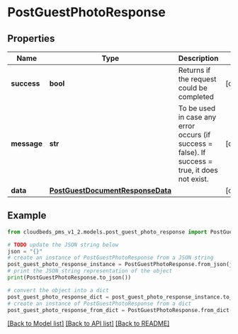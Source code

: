 # PostGuestPhotoResponse


## Properties

Name | Type | Description | Notes
------------ | ------------- | ------------- | -------------
**success** | **bool** | Returns if the request could be completed | [optional] 
**message** | **str** | To be used in case any error occurs (if success &#x3D; false). If success &#x3D; true, it does not exist. | [optional] 
**data** | [**PostGuestDocumentResponseData**](PostGuestDocumentResponseData.md) |  | [optional] 

## Example

```python
from cloudbeds_pms_v1_2.models.post_guest_photo_response import PostGuestPhotoResponse

# TODO update the JSON string below
json = "{}"
# create an instance of PostGuestPhotoResponse from a JSON string
post_guest_photo_response_instance = PostGuestPhotoResponse.from_json(json)
# print the JSON string representation of the object
print(PostGuestPhotoResponse.to_json())

# convert the object into a dict
post_guest_photo_response_dict = post_guest_photo_response_instance.to_dict()
# create an instance of PostGuestPhotoResponse from a dict
post_guest_photo_response_from_dict = PostGuestPhotoResponse.from_dict(post_guest_photo_response_dict)
```
[[Back to Model list]](../README.md#documentation-for-models) [[Back to API list]](../README.md#documentation-for-api-endpoints) [[Back to README]](../README.md)


